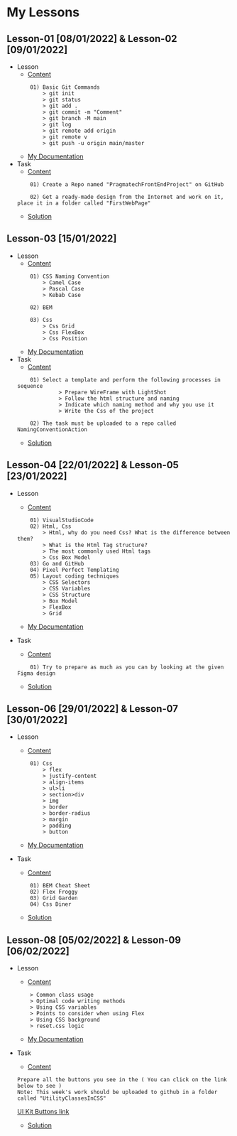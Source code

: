 # My Lessons 

## Lesson-01 [08/01/2022] & Lesson-02 [09/01/2022]

- Lesson
    - [Content](https://github.com/PragmatechEducation/FrontEnd03#day01-day02--8-9-january-2022)
    ```
        01) Basic Git Commands
            > git init
            > git status
            > git add .
            > git commit -m "Comment"
            > git branch -M main
            > git log
            > git remote add origin 
            > git remote v
            > git push -u origin main/master
    ```
    - [My Documentation](https://github.com/RaviHamidov/PragmatechFrontEndProject/blob/main/ReSearch.md)
- Task
    - [Content](https://github.com/PragmatechEducation/FrontEnd03#day01-day02--8-9-january-2022)
    ```
        01) Create a Repo named "PragmatechFrontEndProject" on GitHub

        02) Get a ready-made design from the Internet and work on it, place it in a folder called "FirstWebPage"
    ```
    - [Solution](https://github.com/RaviHamidov/PragmatechFrontEndProject/tree/main/Works)

## Lesson-03 [15/01/2022] 

- Lesson
    - [Content](https://github.com/PragmatechEducation/FrontEnd03#day03--15-january-2022-namingconventioninaction)
    ```
        01) CSS Naming Convention
            > Camel Case
            > Pascal Case
            > Kebab Case

        02) BEM

        03) Css
            > Css Grid
            > Css FlexBox
            > Css Position
    ```
    - [My Documentation](https://github.com/RaviHamidov/PragmatechFrontEndProject/blob/main/ReSearch.md)
- Task
    - [Content](https://github.com/PragmatechEducation/FrontEnd03#day03--15-january-2022-namingconventioninaction)
    ```
        01) Select a template and perform the following processes in sequence
                 > Prepare WireFrame with LightShot
                 > Follow the html structure and naming
                 > Indicate which naming method and why you use it
                 > Write the Css of the project

        02) The task must be uploaded to a repo called NamingConventionAction
    ```
    - [Solution](https://github.com/RaviHamidov/PragmatechFrontEndProject/tree/main/Works) 

## Lesson-04 [22/01/2022] & Lesson-05 [23/01/2022] 

- Lesson
    - [Content](https://github.com/PragmatechEducation/FrontEnd03#day04-05--122-23-january-2022-figma)
    ```
        01) VisualStudioCode
        02) Html, Css
            > Html, why do you need Css? What is the difference between them?
            > What is the Html Tag structure?
            > The most commonly used Html tags
            > Css Box Model
        03) Go and GitHub
        04) Pixel Perfect Templating
        05) Layout coding techniques
            > CSS Selectors
            > CSS Variables
            > CSS Structure
            > Box Model
            > FlexBox
            > Grid
    ```
    - [My Documentation](https://github.com/RaviHamidov/PragmatechFrontEndProject/blob/main/ReSearch.md)

- Task
    - [Content](https://github.com/PragmatechEducation/FrontEnd03#day04-05--122-23-january-2022-figma) 
    ```
        01) Try to prepare as much as you can by looking at the given Figma design
    ```
    - [Solution](https://github.com/RaviHamidov/PragmatechFrontEndProject/tree/main/Works)   

## Lesson-06 [29/01/2022] & Lesson-07 [30/01/2022] 

- Lesson
    - [Content](https://github.com/PragmatechEducation/FrontEnd03#day06-07--29-30-january-2022)
    ```
        01) Css
            > flex
            > justify-content
            > align-items
            > ul>li
            > section>div
            > img
            > border
            > border-radius
            > margin
            > padding
            > button
    ```
    - [My Documentation](https://github.com/RaviHamidov/PragmatechFrontEndProject/blob/main/ReSearch.md)

- Task
    - [Content](https://github.com/PragmatechEducation/FrontEnd03#day06-07--29-30-january-2022)
    ```
        01) BEM Cheat Sheet
        02) Flex Froggy
        03) Grid Garden
        04) Css Diner
    ```
    - [Solution]()

## Lesson-08 [05/02/2022] & Lesson-09 [06/02/2022] 

- Lesson
    - [Content](https://github.com/PragmatechEducation/FrontEnd03#day08-09-5-6-fevral-2022-utilityclassesincss)
    ```
        > Common class usage
        > Optimal code writing methods
        > Using CSS variables
        > Points to consider when using Flex
        > Using CSS background
        > reset.css logic
    ```
    - [My Documentation](https://github.com/RaviHamidov/PragmatechFrontEndProject/blob/main/ReSearch.md)

- Task
    - [Content](https://github.com/PragmatechEducation/FrontEnd03#day08-09-5-6-fevral-2022-utilityclassesincss)
    
    ```
    Prepare all the buttons you see in the ( You can click on the link below to see )
    Note: This week's work should be uploaded to github in a folder called "UtilityClassesInCSS"
    ``` 
    [UI Kit Buttons link](https://www.bootstrapdash.com/demo/calmui/template/demo/vertical-default-light/pages/ui-features/buttons.html)
    
    - [Solution](https://github.com/RaviHamidov/PragmatechFrontEndProject/tree/main/UtilityClassesInCSS)